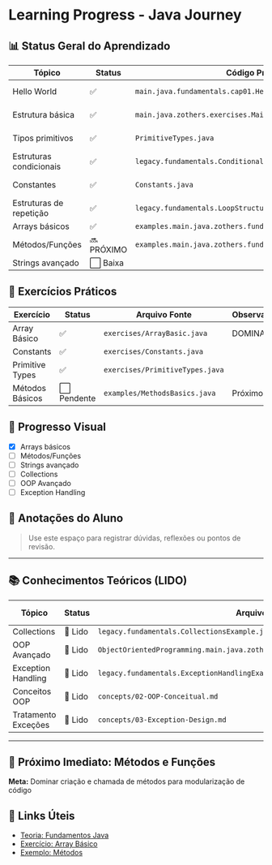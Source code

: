 # Learning Progress - Java Journey

## 📊 Status Geral do Aprendizado
| Tópico                | Status      | Código Prático                      | Observações           |
|-----------------------|-------------|-------------------------------------|-----------------------|
| Hello World           | ✅          | `main.java.fundamentals.cap01.HelloWorld.java`                   | Primeiro programa     |
| Estrutura básica      | ✅          | `main.java.zothers.exercises.Main.java`                         | Entry point, loops    |
| Tipos primitivos      | ✅          | `PrimitiveTypes.java`                | int, double, char...  |
| Estruturas condicionais| ✅         | `legacy.fundamentals.ConditionalStructures.java` | if/else, switch      |
| Constantes            | ✅          | `Constants.java`                     | static final, switch  |
| Estruturas de repetição| ✅         | `legacy.fundamentals.LoopStructures.java`   | for, while, do-while  |
| Arrays básicos        | ✅          | `examples.main.java.zothers.fundamentals.ArraysBasics.java` | DOMINADO             |
| Métodos/Funções       | 🔜 PRÓXIMO  | `examples.main.java.zothers.fundamentals.MethodsBasics.java` | Modularização        |
| Strings avançado      | ⬜ Baixa    |                                     |                       |

## 🏁 Exercícios Práticos
| Exercício                | Status      | Arquivo Fonte                       | Observações           |
|-------------------------|-------------|-------------------------------------|-----------------------|
| Array Básico            | ✅          | `exercises/ArrayBasic.java`         | DOMINADO              |
| Constants               | ✅          | `exercises/Constants.java`          |                       |
| Primitive Types         | ✅          | `exercises/PrimitiveTypes.java`     |                       |
| Métodos Básicos         | ⬜ Pendente | `examples/MethodsBasics.java`       | Próximo foco          |

## 📅 Progresso Visual
- [x] Arrays básicos
- [ ] Métodos/Funções
- [ ] Strings avançado
- [ ] Collections
- [ ] OOP Avançado
- [ ] Exception Handling

## 📝 Anotações do Aluno
> Use este espaço para registrar dúvidas, reflexões ou pontos de revisão.

---

## 📚 Conhecimentos Teóricos (LIDO)
| Tópico                | Status      | Arquivo Fonte                       | Aplicação Prática     |
|-----------------------|-------------|-------------------------------------|-----------------------|
| Collections           | 📖 Lido     | `legacy.fundamentals.CollectionsExample.java` | Pendente             |
| OOP Avançado          | 📖 Lido     | `ObjectOrientedProgramming.main.java.zothers.fundamentals.OOPAdvancedExample.java` | Pendente |
| Exception Handling    | 📖 Lido     | `legacy.fundamentals.ExceptionHandlingExample.java` | Pendente |
| Conceitos OOP         | 📖 Lido     | `concepts/02-OOP-Conceitual.md`     | Pendente              |
| Tratamento Exceções   | 📖 Lido     | `concepts/03-Exception-Design.md`   | Pendente              |

---

## 🚦 Próximo Imediato: Métodos e Funções
**Meta:** Dominar criação e chamada de métodos para modularização de código

## 🔗 Links Úteis
- [Teoria: Fundamentos Java](../../book/04-java-fundamentals.md)
- [Exercício: Array Básico](../../../src/fundamentals/exercises/ArrayBasic.java)
- [Exemplo: Métodos](../../../src/fundamentals/examples/MethodsBasics.java)
